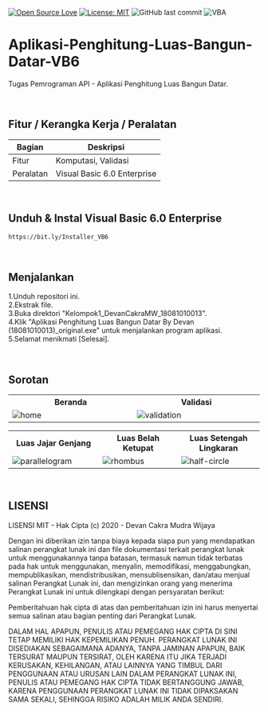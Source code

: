 [![Open Source Love](https://badges.frapsoft.com/os/v1/open-source.svg?style=flat)](https://github.com/ellerbrock/open-source-badges/)
[![License: MIT](https://img.shields.io/badge/License-MIT-green.svg)](https://opensource.org/licenses/MIT)
![GitHub last commit](https://img.shields.io/github/last-commit/devancakra/Aplikasi-Penghitung-Luas-Bangun-Datar-VB6)
![VBA](https://img.shields.io/badge/visual-basic6-blue.svg?&style=flat&logo=VB6&logoColor=%23F7DF1E)

# Aplikasi-Penghitung-Luas-Bangun-Datar-VB6
Tugas Pemrograman API - Aplikasi Penghitung Luas Bangun Datar.

<br>

## Fitur / Kerangka Kerja / Peralatan
| Bagian | Deskripsi |
| --- | --- |
| Fitur | Komputasi, Validasi |
| Peralatan | Visual Basic 6.0 Enterprise |

<br>

## Unduh & Instal Visual Basic 6.0 Enterprise
```bash
https://bit.ly/Installer_VB6
```

<br>

## Menjalankan
1.Unduh repositori ini.<br>
2.Ekstrak file.<br>
3.Buka direktori "Kelompok1_DevanCakraMW_18081010013".<br>
4.Klik "Aplikasi Penghitung Luas Bangun Datar By Devan (18081010013)_original.exe" untuk menjalankan program aplikasi.<br>
5.Selamat menikmati [Selesai].

<br>

## Sorotan
<table>
<tr>
<th width="420">Beranda</th>
<th width="420">Validasi</th>
</tr>
<tr>
<td><img src="https://github.com/devancakra/Aplikasi-Penghitung-Luas-Bangun-Datar-VB6/assets/54527592/d257c31e-a070-4c11-8b27-22e864f30dd8" alt="home"></td>
<td><img src="https://github.com/devancakra/Aplikasi-Penghitung-Luas-Bangun-Datar-VB6/assets/54527592/7cd25fe3-f2f2-40be-8985-e795e04e959d" alt="validation"></td>
</tr>
</table>
<table>
<tr>
<th width="280">Luas Jajar Genjang</th>
<th width="280">Luas Belah Ketupat</th>
<th width="280">Luas Setengah Lingkaran</th>
</tr>
<tr>
<td><img src="https://github.com/devancakra/Aplikasi-Penghitung-Luas-Bangun-Datar-VB6/assets/54527592/82e904bb-309c-4d68-b17f-d7d260ce2f93" alt="parallelogram"></td>
<td><img src="https://github.com/devancakra/Aplikasi-Penghitung-Luas-Bangun-Datar-VB6/assets/54527592/a3f2aac0-b2e9-4cb3-9981-aa6ecb5f1086" alt="rhombus"></td>
<td><img src="https://github.com/devancakra/Aplikasi-Penghitung-Luas-Bangun-Datar-VB6/assets/54527592/15af89db-ab31-484d-978a-f8458bd88c35" alt="half-circle"></td>
</tr>
</table>

<br>

## LISENSI 
LISENSI MIT - Hak Cipta (c) 2020 - Devan Cakra Mudra Wijaya

Dengan ini diberikan izin tanpa biaya kepada siapa pun yang mendapatkan salinan perangkat lunak ini dan file dokumentasi terkait perangkat lunak untuk menggunakannya tanpa batasan, termasuk namun tidak terbatas pada hak untuk menggunakan, menyalin, memodifikasi, menggabungkan, mempublikasikan, mendistribusikan, mensublisensikan, dan/atau menjual salinan Perangkat Lunak ini, dan mengizinkan orang yang menerima Perangkat Lunak ini untuk dilengkapi dengan persyaratan berikut:

Pemberitahuan hak cipta di atas dan pemberitahuan izin ini harus menyertai semua salinan atau bagian penting dari Perangkat Lunak.

DALAM HAL APAPUN, PENULIS ATAU PEMEGANG HAK CIPTA DI SINI TETAP MEMILIKI HAK KEPEMILIKAN PENUH. PERANGKAT LUNAK INI DISEDIAKAN SEBAGAIMANA ADANYA, TANPA JAMINAN APAPUN, BAIK TERSURAT MAUPUN TERSIRAT, OLEH KARENA ITU JIKA TERJADI KERUSAKAN, KEHILANGAN, ATAU LAINNYA YANG TIMBUL DARI PENGGUNAAN ATAU URUSAN LAIN DALAM PERANGKAT LUNAK INI, PENULIS ATAU PEMEGANG HAK CIPTA TIDAK BERTANGGUNG JAWAB, KARENA PENGGUNAAN PERANGKAT LUNAK INI TIDAK DIPAKSAKAN SAMA SEKALI, SEHINGGA RISIKO ADALAH MILIK ANDA SENDIRI.
